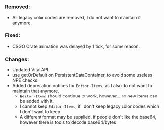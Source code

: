 ### Removed:
- All legacy color codes are removed, I do not want to maintain it anymore.

### Fixed:
- CSGO Crate animation was delayed by 1 tick, for some reason.

### Changes:
- Updated Vital API.
- use getOrDefault on PersistentDataContainer, to avoid some useless NPE checks.
- Added deprecation notices for `Editor-Items`, as I also do not want to maintain that anymore.
  - `Editor-Items` should continue to work, however... no new items can be added with it.
  - I cannot keep `Editor-Items`, if I don't keep legacy color codes which I don't want to keep.
  - A different format may be supplied, if people don't like the base64, however there is tools to decode base64/bytes
